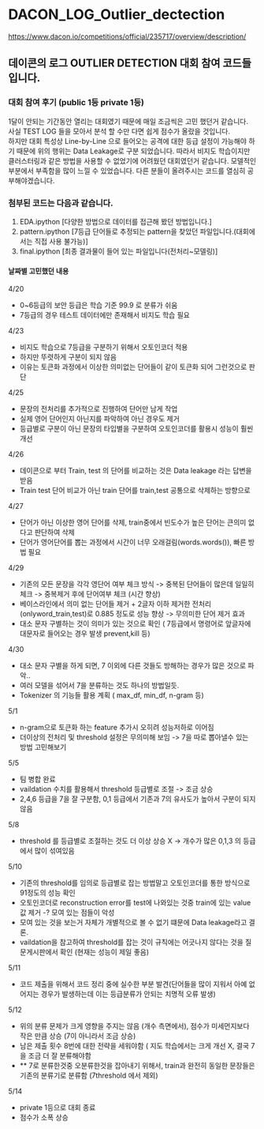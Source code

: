 # DACON_LOG_Outlier_dectection

https://www.dacon.io/competitions/official/235717/overview/description/

## 데이콘의 로그 OUTLIER DETECTION 대회 참여 코드들 입니다.

### 대회 참여 후기 (public 1등 private 1등)
1달이 안되는 기간동안 열리는 대회였기 때문에 매일 조금씩은 고민 했던거 같습니다.  
사실 TEST LOG 들을 모아서 분석 할 수만 다면 쉽게 점수가 올랐을 것입니다.  
하지만 대회 특성상 Line-by-Line 으로 들어오는 공격에 대한 등급 설정이 가능해야 하기 때문에 위의 행위는 Data Leakage로 구분 되었습니다.
따라서 비지도 학습이지만 클러스터링과 같은 방법을 사용할 수 없었기에 어려웠던 대회였던거 같습니다.
모델적인 부분에서 부족함을 많이 느낄 수 있었습니다. 다른 분들이 올려주시는 코드를 열심히 공부해야겠습니다.  

### 첨부된 코드는 다음과 같습니다. 
1. EDA.ipython [다양한 방법으로 데이터를 접근해 봤던 방법입니다.]
2. pattern.ipython [7등급 단어들로 추정되는 pattern을 찾았던 파일입니다.(대회에서는 직접 사용 불가능)]
3. final.ipython [최종 결과물이 들어 있는 파일입니다(전처리~모델링)]


#### 날짜별 고민했던 내용

4/20
- 0~6등급의 보안 등급은 학습 기준 99.9 로 분류가 쉬움
- 7등급의 경우 테스트 데이터에만 존재해서 비지도 학습 필요


4/23 
- 비지도 학습으로 7등급을 구분하기 위해서 오토인코더 적용
- 하지만 뚜렷하게 구분이 되지 않음
- 이유는 토큰화 과정에서 이상한 의미없는 단어들이 같이 토큰화 되어 그런것으로 판단

4/25
- 문장의 전처리를 추가적으로 진행하여 단어만 남게 작업
- 실제 영어 단어인지 아닌지를 파악하여 아닌 경우도 제거
- 등급별로 구분이 아닌 문장의 타입별을 구분하여 오토인코더를 활용시 성능이 훨씬 개선

4/26
- 데이콘으로 부터 Train, test 의 단어를 비교하는 것은 Data leakage 라는 답변을 받음
- Train test 단어 비교가 아닌 train 단어를 train,test 공통으로 삭제하는 방향으로 

4/27
- 단어가 아닌 이상한 영어 단어를 삭제, train중에서 빈도수가 높은 단어는 큰의미 없다고 판단하여 삭제
- 단어가 영어단어를 뽑는 과정에서 시간이 너무 오래걸림(words.words()), 빠른 방법 필요

4/29
- 기존의 모든 문장을 각각 영단어 여부 체크 방식 -> 중복된 단어들이 많은데 일일히 체크 -> 중복제거 후에 단어여부 체크 (시간 향상)
- 베이스라인에서 의미 없는 단어들 제거 + 2글자 이하 제거한 전처리 (onlyword_train,test)로 0.885 정도로 성능 향상 -> 무의미한 단어 제거 효과
- 대소 문자 구별하는 것이 의미가 있는 것으로 확인 ( 7등급에서 명령어로 앞글자에 대문자로 들어오는 경우 발생 prevent,kill 등)

4/30
- 대소 문자 구별을 하게 되면, 7 이외에 다른 것들도 방해하는 경우가 많은 것으로 파악..
- 여러 모델을 섞어서 7을 분류하는 것도 하나의 방법일듯.
- Tokenizer 의 기능들 활용 계획 ( max_df, min_df, n-gram 등)

5/1
- n-gram으로 토큰화 하는  feature 추가시 오히려 성능저하로 이어짐
- 더이상의 전처리 및 threshold 설정은 무의미해 보임 -> 7을 따로 뽑아낼수 있는 방법 고민해보기

5/5
- 팀 병합 완료
- vaildation 수치를 활용해서 threshold 등급별로 조절 -> 조금 상승 
- 2,4,6 등급을 7을 잘 구분함, 0,1 등급에서 기존과 7의 유사도가 높아서 구분이 되지 않음


5/8
- threshold 를 등급별로 조절하는 것도 더 이상 상승 X -> 개수가 많은 0,1,3 의 등급에서 많이 섞여있음


5/10
- 기존의 threshold를 임의로 등급별로 잡는 방법말고 오토인코더를 통한 방식으로 91정도의 성능 확인
- 오토인코더로 reconstruction error를 test에 나와있는 것중 train에 있는 value 값 제거 -? 모여 있는 점들이 악성
- 모여 있는 것을 보는거 자체가 개별적으로 볼 수 없기 떄문에 Data leakage라고 결론.
- vaildation을 참고하여 threshold를 잡는 것이 규칙에는 어긋나지 않다는 것을 질문게시판에서 확인 (현재는 성능이 제일 좋음)

5/11
- 코드 제출을 위해서 코드 정리 중에 실수한 부분 발견(단어들을 많이 지워서 아예 없어지는 경우가 발생하는데 이는 등급분류가 안되는 치명적 오류 발생)


5/12
- 위의 분류 문제가 크게 영향을 주지는 않음 (개수 측면에서), 점수가 미세먼지보다 작은 만큼 상승 (7이 아니라서 조금 상승)
- 남은 제출 횟수 8번에 대한 전략을 세워야함 ( 지도 학습에서는 크게 개선 X, 결국 7을 조금 더 잘 분류해야함
- ** 7로 분류한것중 오분류한것을 잡아내기 위해서, train과 완전히 동일한 문장들은 기존의 분류기로 분류함 (7threshold 에서 제외)


5/14
- private 1등으로 대회 종료
- 점수가 소폭 상승

